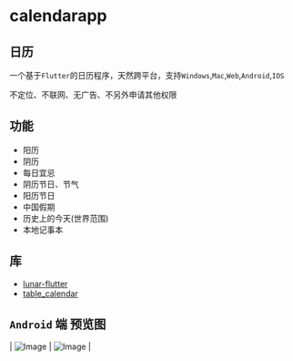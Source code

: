 # calendarapp

## 日历

一个基于`Flutter`的日历程序，天然跨平台，支持`Windows`,`Mac`,`Web`,`Android`,`IOS`

不定位、不联网、无广告、不另外申请其他权限



## 功能

* 阳历
* 阴历
* 每日宜忌
* 阴历节日、节气
* 阳历节日
* 中国假期
* 历史上的今天(世界范围)
* 本地记事本



## 库

* [lunar-flutter](https://github.com/6tail/lunar-flutter)
* [table_calendar](https://github.com/aleksanderwozniak/table_calendar)


## `Android` 端 预览图

| ![Image](https://github.com/s-min-sys/calendarapp/blob/main/assets_desc/snapshot1.jpg?raw=true) | ![Image](https://github.com/s-min-sys/calendarapp/blob/main/assets_desc/snapshot2.jpg?raw=true) |
